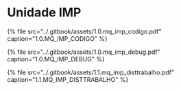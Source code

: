 # Unidade IMP

{% file src="../.gitbook/assets/1.0.mq\_imp\_codigo.pdf" caption="1.0.MQ\_IMP\_CODIGO" %}

{% file src="../.gitbook/assets/1.0.mq\_imp\_debug.pdf" caption="1.0.MQ\_IMP\_DEBUG" %}

{% file src="../.gitbook/assets/1.1.mq\_imp\_disttrabalho.pdf" caption="1.1.MQ\_IMP\_DISTTRABALHO" %}

